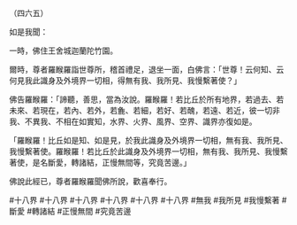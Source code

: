 （四六五）

如是我聞：

一時，佛住王舍城迦蘭陀竹園。

爾時，尊者羅睺羅詣世尊所，稽首禮足，退坐一面，白佛言：「世尊！云何知、云何見我此識身及外境界一切相，得無有我、我所見、我慢繫著使？」

佛告羅睺羅：「諦聽，善思，當為汝說。羅睺羅！若比丘於所有地界，若過去、若未來、若現在，若內、若外，若麁、若細，若好、若醜，若遠、若近，彼一切非我、不異我、不相在如實知，水界、火界、風界、空界、識界亦復如是。

「羅睺羅！比丘如是知、如是見，於我此識身及外境界一切相，無有我、我所見、我慢繫著使。羅睺羅！若比丘於此識身及外境界一切相，無有我、我所見、我慢繫著使，是名斷愛，轉諸結，正慢無間等，究竟苦邊。」

佛說此經已，尊者羅睺羅聞佛所說，歡喜奉行。




#十八界
#十八界
#十八界
#十八界
#十八界
#十八界
#無我
#我所見
#我慢繫著
#斷愛
#轉諸結
#正慢無間
#究竟苦邊
